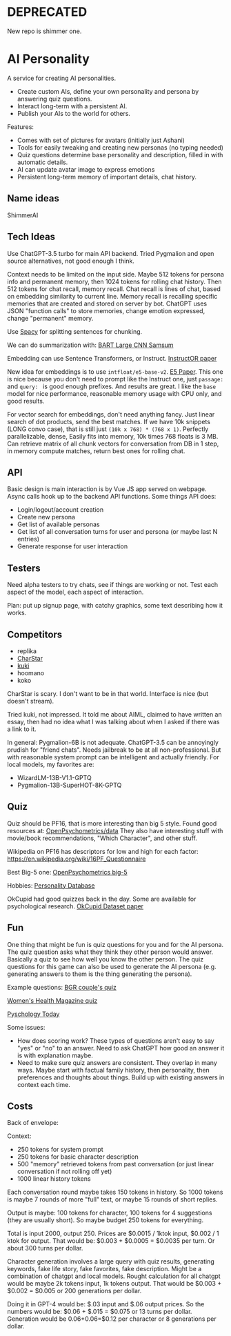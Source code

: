 # DEPRECATED

New repo is shimmer one.

# AI Personality

A service for creating AI personalities.

* Create custom AIs, define your own personality and persona by answering quiz questions.
* Interact long-term with a persistent AI.
* Publish your AIs to the world for others.

Features:
* Comes with set of pictures for avatars (initially just Ashani)
* Tools for easily tweaking and creating new personas (no typing needed)
* Quiz questions determine base personality and description, filled in with automatic details.
* AI can update avatar image to express emotions
* Persistent long-term memory of important details, chat history.

## Name ideas

ShimmerAI

## Tech Ideas

Use ChatGPT-3.5 turbo for main API backend. Tried Pygmalion and open source alternatives, not good enough I think.

Context needs to be limited on the input side. Maybe 512 tokens for persona info and permanent memory, then 1024 tokens
for rolling chat history. Then 512 tokens for chat recall, memory recall. Chat recall is lines of chat, based on embedding
similarity to current line. Memory recall is recalling specific memories that are created and stored on server by bot.
ChatGPT uses JSON "function calls" to store memories, change emotion expressed, change "permanent" memory.

Use [Spacy](https://spacy.io/) for splitting sentences for chunking.

We can do summarization with:
[BART Large CNN Samsum](https://huggingface.co/philschmid/bart-large-cnn-samsum)

Embedding can use Sentence Transformers, or Instruct.
[InstructOR paper](https://arxiv.org/abs/2212.09741)

New idea for embeddings is to use `intfloat/e5-base-v2`.
[E5 Paper](https://arxiv.org/pdf/2212.03533.pdf).
This one is nice because you don't need to prompt like the Instruct one, just `passage: ` and `query: ` is good enough
prefixes. And results are great. I like the `base` model for nice performance, reasonable memory usage with CPU only,
and good results.

For vector search for embeddings, don't need anything fancy. Just linear search of dot products, send the best matches.
If we have 10k snippets (LONG convo case), that is still just `(10k x 768) * (768 x 1)`. Perfectly parallelizable, dense,
Easily fits into memory, 10k times 768 floats is 3 MB. Can retrieve matrix of all chunk vectors for conversation from DB
in 1 step, in memory compute matches, return best ones for rolling chat.

## API

Basic design is main interaction is by Vue JS app served on webpage. Async calls hook up to the backend API functions.
Some things API does:
* Login/logout/account creation
* Create new persona
* Get list of available personas
* Get list of all conversation turns for user and persona (or maybe last N entries)
* Generate response for user interaction

## Testers

Need alpha testers to try chats, see if things are working or not. Test each aspect of the model, each aspect of interaction.

Plan: put up signup page, with catchy graphics, some text describing how it works.

## Competitors

* replika
* [CharStar](https://charstar.ai/)
* [kuki](https://www.kuki.ai/about)
* hoomano
* koko

CharStar is scary. I don't want to be in that world. Interface is nice (but doesn't stream).

Tried kuki, not impressed. It told me about AIML, claimed to have written an essay, then had no idea what I was talking about when I asked if there was a link to it.

In general: Pygmalion-6B is not adequate. ChatGPT-3.5 can be annoyingly prudish for "friend chats". Needs jailbreak to be at all non-professional. But with
reasonable system prompt can be intelligent and actually friendly. For local models, my favorites are:
* WizardLM-13B-V1.1-GPTQ
* Pygmalion-13B-SuperHOT-8K-GPTQ


## Quiz

Quiz should be PF16, that is more interesting than big 5 style. Found good resources at:
[OpenPsychometrics/data](https://openpsychometrics.org/_rawdata/)
They also have interesting stuff with movie/book recommendations, "Which Character", and other stuff.

Wikipedia on PF16 has descriptors for low and high for each factor:
https://en.wikipedia.org/wiki/16PF_Questionnaire

Best Big-5 one:
[OpenPsychometrics big-5](https://openpsychometrics.org/printable/big-five-personality-test.pdf)

Hobbies:
[Personality Database](https://www.personality-database.com/profile?pid=3&cid=30&sub_cat_id=31569)

OkCupid had good quizzes back in the day. Some are available for psychological research.
[OkCupid Dataset paper](https://openpsych.net/paper/46/)

## Fun

One thing that might be fun is quiz questions for you and for the AI persona. The quiz question
asks what they think they other person would answer. Basically a quiz to see how well you know
the other person. The quiz questions for this game can also be used to generate the AI persona
(e.g. generating answers to them is the thing generating the persona).

Example questions:
[BGR couple's quiz](https://www.mindbodygreen.com/articles/couples-quiz)

[Women's Health Magazine quiz](https://www.womenshealthmag.com/sex-and-love/a32160810/couples-quiz-questions/)

[Pyschology Today](https://www.psychologytoday.com/us/blog/in-practice/201607/21-questions-test-how-well-you-really-know-your-partner)

Some issues:
* How does scoring work? These types of questions aren't easy to say "yes" or "no" to an answer. Need to ask ChatGPT how good
an answer it is with explanation maybe.
* Need to make sure quiz answers are consistent. They overlap in many ways. Maybe start with factual family history, then personality,
then preferences and thoughts about things. Build up with existing answers in context each time.



## Costs

Back of envelope:

Context:
* 250 tokens for system prompt
* 250 tokens for basic character description
* 500 "memory" retrieved tokens from past conversation (or just linear
conversation if not rolling off yet)
* 1000 linear history tokens

Each conversation round maybe takes 150 tokens in history. So 1000 tokens is
maybe 7 rounds of more "full" text, or maybe 15 rounds of short replies.

Output is maybe: 100 tokens for character, 100 tokens for 4 suggestions (they are
usually short). So maybe budget 250 tokens for everything.

Total is input 2000, output 250. Prices are $0.0015 / 1ktok input, $0.002 / 1 ktok for output.
That would be: $0.003 + $0.0005 = $0.0035 per turn. Or about 300 turns per dollar.

Character generation involves a large query with quiz results, generating keywords, fake
life story, fake favorites, fake description. Might be a combination of chatgpt and local
models. Rought calculation for all chatgpt would be maybe 2k tokens input, 1k tokens output.
That would be $0.003 + $0.002 = $0.005 or 200 generations per dollar.

Doing it in GPT-4 would be: $.03 input and $.06 output prices. So the numbers would be:
$0.06 + $.015 = $0.075 or 13 turns per dollar. Generation would be $0.06+$0.06=$0.12
per character or 8 generations per dollar.
